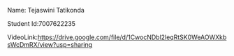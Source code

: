 Name: Tejaswini Tatikonda

Student Id:7007622235

VideoLink:https://drive.google.com/file/d/1CwocNDbl2leqRtSK0WeAOWXkbsWcDmRX/view?usp=sharing
